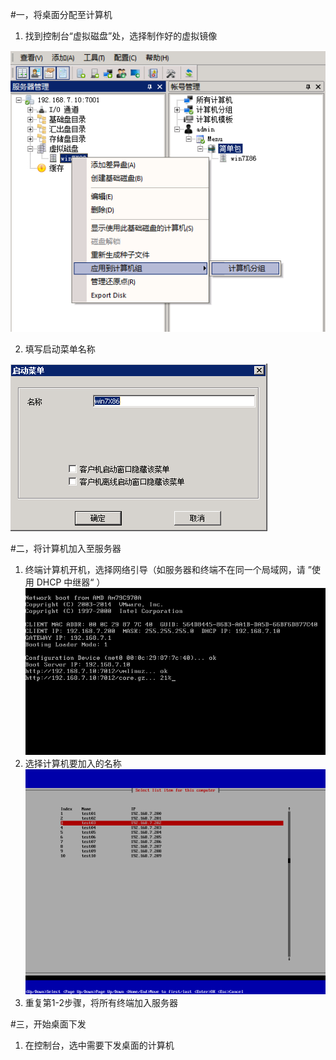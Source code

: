 #一，将桌面分配至计算机

1.  找到控制台“虚拟磁盘”处，选择制作好的虚拟镜像

![](/assets/25-1.png)

2.  填写启动菜单名称

![](/assets/25-2.png)



#二，将计算机加入至服务器

1.  终端计算机开机，选择网络引导（如服务器和终端不在同一个局域网，请 ”使用 DHCP 中继器“ ）
![](/assets/25-3.png)
2.  选择计算机要加入的名称
![](/assets/25-4.png)
3.  重复第1-2步骤，将所有终端加入服务器


#三，开始桌面下发
1.   在控制台，选中需要下发桌面的计算机
